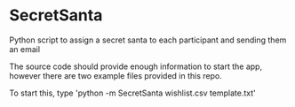 # SecretSanta
Python script to assign a secret santa to each participant and sending them an email

The source code should provide enough information to start the app, however there are two example files provided in this repo.

To start this, type 'python -m SecretSanta wishlist.csv template.txt'

